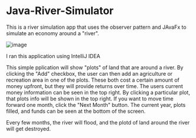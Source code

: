 # Java-River-Simulator
This is a river simulation app that uses the observer pattern and JAvaFx to simulate an economy around a "river".

![image](https://github.com/pkellar/Java-River-Simulator/assets/106937373/ce2ae457-fb02-46fe-9e14-5faf3195ede1)

I ran this application using IntelliJ IDEA

This simple pplication will show "plots" of land that are around a river. By clicking the "Add" checkbox, the user can then add an agriculture or recreation area in one of the plots. These both cost a certain amount of money upfront, but they will provide returns over time. The users current money information can be seen in the top right. By clicking a particular plot, that plots info will be shown in the top right. If you want to move time forward one month, click the "Next Month" button. The current year, plots filled, and funds can be seen at the bottom of the screen. 

Every few months, the river will flood, and the plotd of land around the river will get destroyed.
